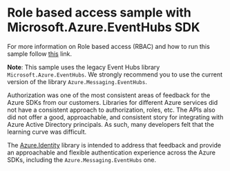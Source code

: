 # Role based access sample with Microsoft.Azure.EventHubs SDK #

For more information on Role based access (RBAC) and how to run this sample follow [this](https://docs.microsoft.com/en-us/azure/event-hubs/event-hubs-role-based-access-control) link.

**Note**: This sample uses the legacy Event Hubs library `Microsoft.Azure.EventHubs`. 
We strongly recommend you to use the current version of the library `Azure.Messaging.EventHubs`. 

Authorization was one of the most consistent areas of feedback for the Azure SDKs from our customers. Libraries for different Azure services did not have a consistent approach to authorization, roles, etc. The APIs also did not offer a good, approachable, and consistent story for integrating with Azure Active Directory principals. As such, many developers felt that the learning curve was difficult.

The [Azure.Identity](https://github.com/Azure/azure-sdk-for-net/tree/master/sdk/identity/Azure.Identity#azure-identity-client-library-for-net) library is intended to address that feedback and provide an approachable and flexible authentication experience across the Azure SDKs, including the `Azure.Messaging.EventHubs` one.
